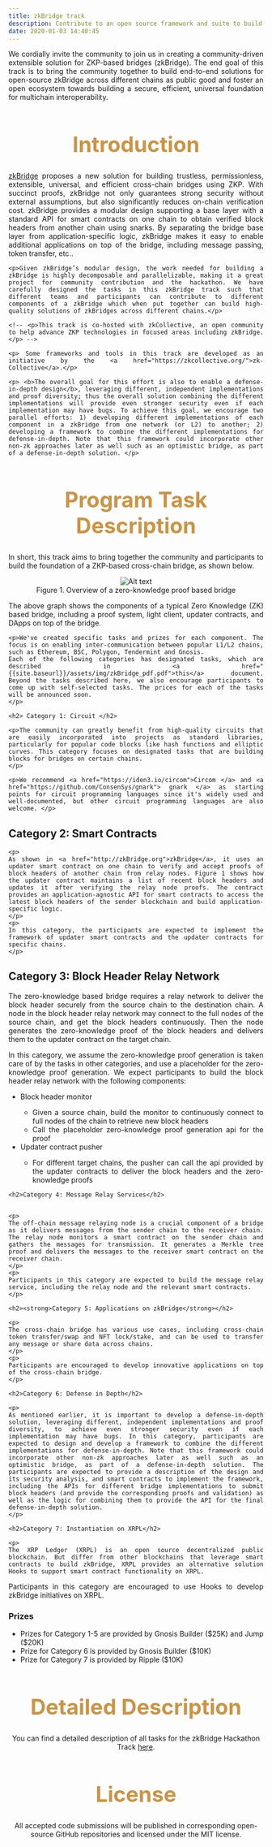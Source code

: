 ```yaml
---
title: zkBridge track 
description: Contribute to an open source framework and suite to build bridging solutions between blockchains using ZKP protocols, help build a secure, universal foundation for multichain interoperability, in partnership with zkcollective.
date: 2020-01-03 14:40:45
---
```


<!-- Submit a writeup detailing the computations of the two blockchains implemented in ZKP. In addition, submit a proof-of-concept implementation of the ZKP scheme and the smart contracts on the two blockchains to verify the proofs. -->

<!-- Contribute to an open source framework and suite to build bridging solutions between blockchains using ZKP protocols, help build a secure, universal foundation for multichain interoperability, in partnership with [zkcollective](https://zkcollective.org/). -->

<div style="text-align: justify">
 <p> We cordially invite the community to join us in creating a community-driven extensible solution for ZKP-based bridges (zkBridge). The end goal of this track is to bring the community together to build end-to-end solutions for open-source zkBridge across different chains as public good and foster an open ecosystem towards building a secure, efficient, universal foundation for multichain interoperability. </p>
</div>

<div style="text-align: center;">
  <h1 style="font-weight: bold; font-size: 3em; color: #CB9445;">Introduction</h1>
</div>

<div style="text-align: justify">
    <p><a href="http://zkBridge.org">zkBridge</a> proposes a new solution for building trustless, permissionless, extensible, universal, and efficient cross-chain bridges using ZKP. With succinct proofs, zkBridge not only guarantees strong security without external assumptions, but also significantly reduces on-chain verification cost.  zkBridge provides a modular design supporting a base layer with a standard API for smart contracts on one chain to obtain verified block headers from another chain using snarks.  By separating the bridge base layer from application-specific logic, zkBridge makes it easy to enable additional applications on top of the bridge, including message passing, token transfer, etc.. </p>

    <p>Given zkBridge’s modular design, the work needed for building a zkBridge is highly decomposable and parallelizable, making it a great project for community contribution and the hackathon. We have carefully designed the tasks in this zkBridge track such that different teams and participants can contribute to different components of a zkBridge which when put together can build high-quality solutions of zkBridges across different chains.</p>

    <!-- <p>This track is co-hosted with zkCollective, an open community to help advance ZKP technologies in focused areas including zkBridge.</p> -->

    <p> Some frameworks and tools in this track are developed as an initiative by the <a href="https://zkcollective.org/">zk-Collective</a>.</p>

    <p> <b>The overall goal for this effort is also to enable a defense-in-depth design</b>, leveraging different, independent implementations and proof diversity; thus the overall solution combining the different implementations will provide even stronger security even if each implementation may have bugs. To achieve this goal, we encourage two parallel efforts: 1) developing different implementations of each component in a zkBridge from one network (or L2) to another; 2) developing a framework to combine the different implementations for defense-in-depth. Note that this framework could incorporate other non-zk approaches later as well such as an optimistic bridge, as part of a defense-in-depth solution. </p>

</div>

<div style="text-align: center;">
  <h1 style="font-weight: bold; font-size: 3em; color: #CB9445;">Program Task Description</h1>
</div>

<div style="text-align: justify">
    <p>In short, this track aims to bring together the community and participants to build the foundation of a ZKP-based cross-chain bridge, as shown below. </p>
</div>

<div style="text-align:center">
    <img src="{{site.baseurl}}/assets/img/zkbridge_layers.png?raw=true" alt="Alt text" title="Title" />
    <figcaption>Figure 1. Overview of a zero-knowledge proof based bridge</figcaption>
</div>

<div style="text-align: justify">
    <p>The above graph shows the components of a typical Zero Knowledge (ZK) based bridge, including a proof system, light client, updater contracts, and DApps on top of the bridge.</p>

    <p>We've created specific tasks and prizes for each component. The focus is on enabling inter-communication between popular L1/L2 chains, such as Ethereum, BSC, Polygon, Tendermint and Gnosis.
    Each of the following categories has designated tasks, which are described in <a href="{{site.baseurl}}/assets/img/zkBridge_pdf.pdf">this</a> document. Beyond the tasks described here, we also encourage participants to come up with self-selected tasks. The prices for each of the tasks will be announced soon.
    </p>

    <h2> Category 1: Circuit </h2> 

    <p>The community can greatly benefit from high-quality circuits that are easily incorporated into projects as standard libraries, particularly for popular code blocks like hash functions and elliptic curves. This category focuses on designated tasks that are building blocks for bridges on certain chains.
    </p>

    <p>We recommend <a href="https://iden3.io/circom">Circom </a> and <a href="https://github.com/ConsenSys/gnark"> gnark </a> as starting points for circuit programming languages since it's widely used and well-documented, but other circuit programming languages are also welcome. </p>

   <h2>Category 2: Smart Contracts</h2>

    <p>
    As shown in <a href="http://zkBridge.org">zkBridge</a>, it uses an updater smart contract on one chain to verify and accept proofs of block headers of another chain from relay nodes. Figure 1 shows how the updater contract maintains a list of recent block headers and updates it after verifying the relay node proofs. The contract provides an application-agnostic API for smart contracts to access the latest block headers of the sender blockchain and build application-specific logic.
    </p>
    <p>
    In this category, the participants are expected to implement the framework of updater smart contracts and the updater contracts for specific chains.
    </p>
 
 <h2>Category 3: Block Header Relay Network</h2>
 
 <p>
  The zero-knowledge based bridge requires a relay network to deliver the block header securely from the source chain to the destination chain. A node in the block header relay network may connect to the full nodes of the source chain, and get the block headers continuously. Then the node generates the zero-knowledge proof of the block headers and delivers them to the updater contract on the target chain. 

In this category, we assume the zero-knowledge proof generation is taken care of by the tasks in  other categories, and use a placeholder for the zero-knowledge proof generation. We expect participants to build the block header relay network with the following components:
    <ul>
   <li>Block header monitor</li>
   <ul>
       <li>Given a source chain, build the monitor to continuously connect to full nodes of the chain to retrieve new block headers</li>
       <li>Call the placeholder zero-knowledge proof generation api for the proof</li>
   </ul>
   <li>Updater contract pusher</li>
   <ul>
       <li>For different target chains, the pusher can call the api provided by the updater contracts to deliver the block headers and the zero-knowledge proofs</li>
   </ul>
   </ul>
  
 </p>

    <h2>Category 4: Message Relay Services</h2>


    <p>
    The off-chain message relaying node is a crucial component of a bridge as it delivers messages from the sender chain to the receiver chain. The relay node monitors a smart contract on the sender chain and gathers the messages for transmission. It generates a Merkle tree proof and delivers the messages to the receiver smart contract on the receiver chain.
    </p>
    <p>
    Participants in this category are expected to build the message relay service, including the relay node and the relevant smart contracts.
    </p>

    <h2><strong>Category 5: Applications on zkBridge</strong></h2>

    <p>
    The cross-chain bridge has various use cases, including cross-chain token transfer/swap and NFT lock/stake, and can be used to transfer any message or share data across chains.
    </p>
    <p>
    Participants are encouraged to develop innovative applications on top of the cross-chain bridge.
    </p>

    <h2>Category 6: Defense in Depth</h2>

    <p>
    As mentioned earlier, it is important to develop a defense-in-depth solution, leveraging different, independent implementations and proof diversity, to achieve even stronger security even if each implementation may have bugs. In this category, participants are expected to design and develop a framework to combine the different implementations for defense-in-depth. Note that this framework could incorporate other non-zk approaches later as well such as an optimistic bridge, as part of a defense-in-depth solution. The participants are expected to provide a description of the design and its security analysis, and smart contracts to implement the framework, including the APIs for different bridge implementations to submit block headers (and provide the corresponding proofs and validation) as well as the logic for combining them to provide the API for the final defense-in-depth solution. 
    </p>
    
    <h2>Category 7: Instantiation on XRPL</h2> 
    
    <p> 
    The XRP Ledger (XRPL) is an open source decentralized public blockchain. But differ from other blockchains that leverage smart contracts to build zkBridge, XRPL provides an alternative solution Hooks to support smart contract functionality on XRPL. 

Participants in this category are encouraged to use Hooks to develop zkBridge initiatives on XRPL. 
    </p>
</div>

<div style="text-align: justify">
    <h3>Prizes</h3>
    <ul>
        <li>Prizes for Category 1-5 are provided by Gnosis Builder ($25K) and Jump ($20K)</li>
        <li>Prize for Category 6 is provided by Gnosis Builder ($10K)</li>
        <li>Prize for Category 7 is provided by Ripple ($10K)</li>
    </ul>
</div>

<div style="text-align: center;">
  <h1 style="font-weight: bold; font-size: 3em; color: #CB9445;">Detailed Description</h1>
</div>
<div style="text-align: center;">
<p> You can find a detailed description of all tasks for the zkBridge Hackathon Track <a href="{{site.baseurl}}/assets/img/zkBridge_pdf.pdf">here</a>.</p>
</div>

<div style="text-align: center;">
  <h1 style="font-weight: bold; font-size: 3em; color: #CB9445;">License</h1>
</div>
<div style="text-align: center;">
<p> All accepted code submissions will be published in corresponding open-source GitHub repositories and licensed under the MIT license.</p>
</div>

